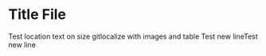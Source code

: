 # Title File

Test location text on size gitlocalize with images and table
Test new lineTest new line
